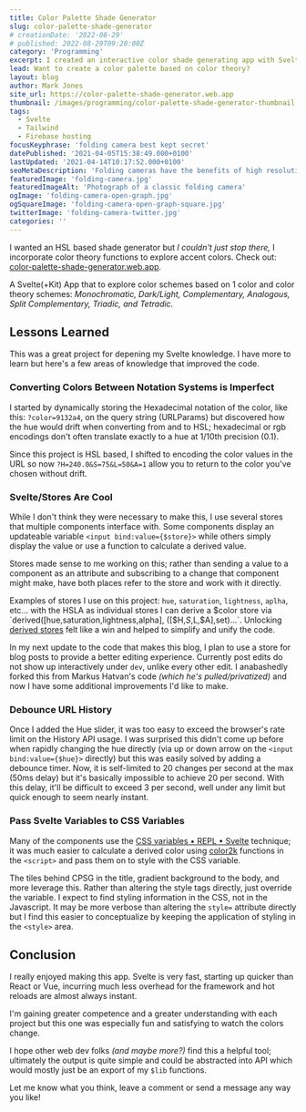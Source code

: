 ```yaml
---
title: Color Palette Shade Generator
slug: color-palette-shade-generator
# creationDate: '2022-08-29'
# published: 2022-08-29T09:20:00Z
category: 'Programming'
excerpt: I created an interactive color shade generating app with Svelte
lead: Want to create a color palette based on color theory?
layout: blog
author: Mark Jones
site_url: https://color-palette-shade-generator.web.app
thumbnail: /images/programming/color-palette-shade-generator-thumbnail.png
tags:
  - Svelte
  - Tailwind
  - Firebase hosting
focusKeyphrase: 'folding camera best kept secret'
datePublished: '2021-04-05T15:38:49.000+0100'
lastUpdated: '2021-04-14T10:17:52.000+0100'
seoMetaDescription: 'Folding cameras have the benefits of high resolution negatives but are so much more compact and often have amazing optics'
featuredImage: 'folding-camera.jpg'
featuredImageAlt: 'Photograph of a classic folding camera'
ogImage: 'folding-camera-open-graph.jpg'
ogSquareImage: 'folding-camera-open-graph-square.jpg'
twitterImage: 'folding-camera-twitter.jpg'
categories: ''
---
```


I wanted an HSL based shade generator but *I couldn't just stop there,* I incorporate color theory functions to explore accent colors. Check out: [color-palette-shade-generator.web.app](https://color-palette-shade-generator.web.app/).

A Svelte(+Kit) App that to explore color schemes based on 1 color and color theory schemes: *Monochromatic, Dark/Light, Complementary, Analogous, Split Complementary, Triadic, and Tetradic.*

## Lessons Learned

This was a great project for depening my Svelte knowledge. I have more to learn but here's a few areas of knowledge that improved the code.

### Converting Colors Between Notation Systems is Imperfect

I started by dynamically storing the Hexadecimal notation of the color, like this: `?color=9132a4`, on the query string (URLParams) but discovered how the hue would drift when converting from and to HSL; hexadecimal or rgb encodings don't often translate exactly to a hue at 1/10th precision (0.1). 

Since this project is HSL based, I shifted to encoding the color values in the URL so now `?H=240.0&S=75&L=50&A=1` allow you to return to the color you've chosen without drift.

### Svelte/Stores Are Cool

While I don't think they were necessary to make this, I use several stores that multiple components interface with. Some components display an updateable variable `<input bind:value={$store}>` while others simply display the value or use a function to calculate a derived value.

Stores made sense to me working on this; rather than sending a value to a component as an attribute and subscribing to a change that component might make, have both places refer to the store and work with it directly.

Examples of stores I use on this project: `hue`, `saturation`, `lightness`, `aplha`, etc... with the HSLA as individual stores I can derive a $color store via `derived([hue,saturation,lightness,alpha], ([$H,$S,$L,$A],set)...`. Unlocking [derived stores](https://svelte.dev/docs#run-time-svelte-store-derived) felt like a win and helped to simplify and unify the code.

In my next update to the code that makes this blog, I plan to use a store for blog posts to provide a better editing experience. Currently post edits do not show up interactively under `dev`, unlike every other edit. I anabashedly forked this from Markus Hatvan's code *(which he's pulled/privatized)* and now I have some additional improvements I'd like to make.

### Debounce URL History

Once I added the Hue slider, it was too easy to exceed the browser's rate limit on the History API usage. I was surprised this didn't come up before when rapidly changing the hue directly (via up or down arrow on the `<input bind:value={$hue}>` directly) but this was easily solved by adding a debounce timer. Now, it is self-limited to 20 changes per second at the max (50ms delay) but it's basically impossible to achieve 20 per second. With this delay, it'll be difficult to exceed 3 per second, well under any limit but quick enough to seem nearly instant.

### Pass Svelte Variables to CSS Variables

Many of the components use the [CSS variables • REPL • Svelte](https://svelte.dev/repl/4b1c649bc75f44eb9142dadc0322eccd?version=3.6.7) technique; it was much easier to calculate a derived color using [color2k](https://color2k.com/) functions in the `<script>` and pass them on to style with the CSS variable.

The tiles behind CPSG in the title, gradient background to the body, and more leverage this. Rather than altering the style tags directly, just override the variable. I expect to find styling information in the CSS, not in the Javascript. It may be more verbose than altering the `style=` attribute directly but I find this easier to conceptualize by keeping the application of styling in the `<style>` area.

## Conclusion

I really enjoyed making this app. Svelte is very fast, starting up quicker than React or Vue, incurring much less overhead for the framework and hot reloads are almost always instant.

I'm gaining greater competence and a greater understanding with each project but this one was especially fun and satisfying to watch the colors change.

I hope other web dev folks *(and maybe more?)* find this a helpful tool; ultimately the output is quite simple and could be abstracted into API which would mostly just be an export of my `$lib` functions.

Let me know what you think, leave a comment or send a message any way you like!